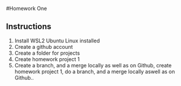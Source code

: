 #Homework One
## Instructions
1. Install WSL2 Ubuntu Linux installed
2. Create a github account 
3. Create a folder for projects 
4. Create homework project 1
5. Create a branch, and a merge locally as well as on Github, create homework project 1, do a branch, and a merge locally aswell as on Github..
